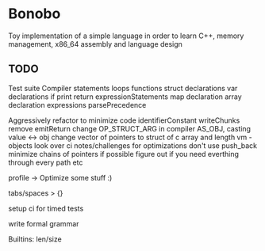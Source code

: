 # Bonobo

Toy implementation of a simple language in order to learn C++, memory management, x86_64 assembly and language design

## TODO

Test suite
    Compiler
        statements
            loops 
            functions
            struct declarations
            var declarations
            if 
            print
            return
            expressionStatements
            map declaration
            array declaration
        expressions
            parsePrecedence
            

Aggressively refactor to minimize code 
    identifierConstant
    writeChunks
    remove emitReturn
    change OP_STRUCT_ARG in compiler
    AS_OBJ, casting value <-> obj
    change vector of pointers to struct of c array and length
        vm - objects
    look over ci notes/challenges for optimizations
    don't use push_back
    minimize chains of pointers if possible
    figure out if you need everthing through every path etc

profile -> Optimize some stuff :)

tabs/spaces > {}

setup ci for timed tests

write formal grammar

Builtins:
    len/size

